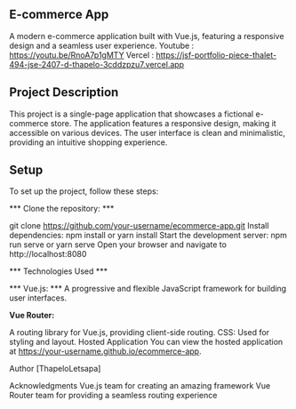 ## E-commerce App

A modern e-commerce application built with Vue.js, featuring a responsive design and a seamless user experience.
Youtube : https://youtu.be/RnoA7p1gMTY
Vercel : https://jsf-portfolio-piece-thalet-494-jse-2407-d-thapelo-3cddzpzu7.vercel.app
## Project Description

This project is a single-page application that showcases a fictional e-commerce store. The application features a responsive design, making it accessible on various devices. The user interface is clean and minimalistic, providing an intuitive shopping experience.

## Setup

To set up the project, follow these steps:

*** Clone the repository: ***

 git clone https://github.com/your-username/ecommerce-app.git
Install dependencies: npm install or yarn install
Start the development server: npm run serve or yarn serve
Open your browser and navigate to http://localhost:8080

*** Technologies Used *** 

*** Vue.js: *** 
A progressive and flexible JavaScript framework for building user interfaces.

**Vue Router:**

 A routing library for Vue.js, providing client-side routing.
CSS: Used for styling and layout.
Hosted Application
You can view the hosted application at https://your-username.github.io/ecommerce-app.


Author
[ThapeloLetsapa]

Acknowledgments
Vue.js team for creating an amazing framework
Vue Router team for providing a seamless routing experience
